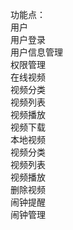 功能点：<br>
    用户<br>
        用户登录<br>
        用户信息管理<br>
        权限管理<br>
    在线视频<br>
        视频分类<br>
        视频列表<br>
        视频播放<br>
        视频下载<br>
    本地视频<br>
        视频分类<br>
        视频列表<br>
        视频播放<br>
        删除视频<br>
        闹钟提醒<br>
        闹钟管理<br>
